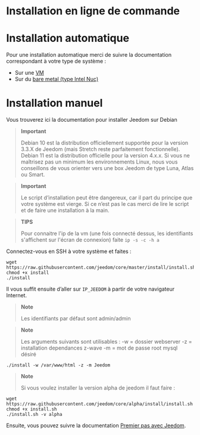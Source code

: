 # Installation en ligne de commande

# Installation automatique

Pour une installation automatique merci de suivre la documentation correspondant à votre type de système : 

- Sur une [VM](https://doc.jeedom.com/fr_FR/installation/vm)
- Sur du [bare metal (type Intel Nuc)](https://doc.jeedom.com/fr_FR/installation/baremetal)

# Installation manuel

Vous trouverez ici la documentation pour installer Jeedom sur Debian

> **Important**
>
> Debian 10 est la distribution officiellement supportée pour la version 3.3.X de Jeedom (mais Stretch reste parfaitement fonctionnelle).  Debian 11 est la distribution officielle pour la version 4.x.x. Si vous ne maîtrisez pas un minimum les environnements Linux, nous vous conseillons de vous orienter vers une box Jeedom de type Luna, Atlas ou Smart.

> **Important**
>
> Le script d’installation peut être dangereux, car il part du principe que votre système est vierge. Si ce n’est pas le cas merci de lire le script et de faire une installation à la main.

>**TIPS**
>
>Pour connaitre l'ip de la vm (une fois connecté dessus, les identifiants s'affichent sur l'écran de connexion) faite ``ip -s -c -h a``

Connectez-vous en SSH à votre système et faites :

````
wget https://raw.githubusercontent.com/jeedom/core/master/install/install.sh
chmod +x install
./install
````

Il vous suffit ensuite d’aller sur ``IP_JEEDOM`` à partir de votre navigateur Internet.

> **Note**
>
> Les identifiants par défaut sont admin/admin

> **Note**
>
> Les arguments suivants sont utilisables : -w = dossier webserver -z = installation dependances z-wave -m = mot de passe root mysql désiré

````
./install -w /var/www/html -z -m Jeedom
````

>**Note**
>
>Si vous voulez installer la version alpha de jeedom il faut faire :
````
wget https://raw.githubusercontent.com/jeedom/core/alpha/install/install.sh
chmod +x install.sh
./install.sh -v alpha
````

Ensuite, vous pouvez suivre la documentation [Premier pas avec Jeedom](https://doc.jeedom.com/fr_FR/premiers-pas/index).
